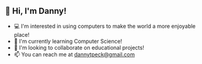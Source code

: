 ## 👋 Hi, I'm Danny!
- 💻 I'm interested in using computers to make the world a more enjoyable place!
- 🌱 I'm currently learning Computer Science!
- 💞️ I'm looking to collaborate on educational projects!
- 📫 You can reach me at dannytpeck@gmail.com
